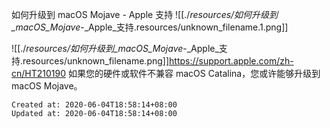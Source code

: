 
如何升级到 macOS Mojave - Apple 支持
![[./_resources/如何升级到_macOS_Mojave_-_Apple_支持.resources/unknown_filename.1.png]]

![[./_resources/如何升级到_macOS_Mojave_-_Apple_支持.resources/unknown_filename.png]]<https://support.apple.com/zh-cn/HT210190>
如果您的硬件或软件不兼容 macOS Catalina，您或许能够升级到 macOS Mojave。

    Created at: 2020-06-04T18:58:14+08:00
    Updated at: 2020-06-04T18:58:14+08:00

